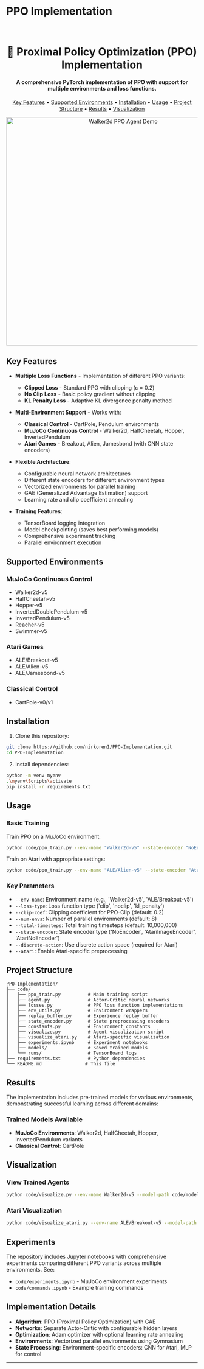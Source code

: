 # PPO Implementation

<h1 align="center">
  <br>
  🤖 Proximal Policy Optimization (PPO) Implementation
  <br>
</h1>

<h4 align="center">A comprehensive PyTorch implementation of PPO with support for multiple environments and loss functions.</h4>

<p align="center">
  <a href="#key-features">Key Features</a> •
  <a href="#supported-environments">Supported Environments</a> •
  <a href="#installation">Installation</a> •
  <a href="#usage">Usage</a> •
  <a href="#project-structure">Project Structure</a> •
  <a href="#results">Results</a> •
  <a href="#visualization">Visualization</a>
</p>

<p align="center">
  <img src="walker2d.gif" alt="Walker2d PPO Agent Demo" width="600">
</p>

## Key Features

* **Multiple Loss Functions** - Implementation of different PPO variants:
  - **Clipped Loss** - Standard PPO with clipping (ε = 0.2)
  - **No Clip Loss** - Basic policy gradient without clipping
  - **KL Penalty Loss** - Adaptive KL divergence penalty method

* **Multi-Environment Support** - Works with:
  - **Classical Control** - CartPole, Pendulum environments
  - **MuJoCo Continuous Control** - Walker2d, HalfCheetah, Hopper, InvertedPendulum
  - **Atari Games** - Breakout, Alien, Jamesbond (with CNN state encoders)

* **Flexible Architecture**:
  - Configurable neural network architectures
  - Different state encoders for different environment types
  - Vectorized environments for parallel training
  - GAE (Generalized Advantage Estimation) support
  - Learning rate and clip coefficient annealing

* **Training Features**:
  - TensorBoard logging integration
  - Model checkpointing (saves best performing models)
  - Comprehensive experiment tracking
  - Parallel environment execution

## Supported Environments

### MuJoCo Continuous Control
- Walker2d-v5
- HalfCheetah-v5 
- Hopper-v5
- InvertedDoublePendulum-v5
- InvertedPendulum-v5
- Reacher-v5
- Swimmer-v5

### Atari Games
- ALE/Breakout-v5
- ALE/Alien-v5
- ALE/Jamesbond-v5

### Classical Control
- CartPole-v0/v1

## Installation

1. Clone this repository:
```bash
git clone https://github.com/nirkoren1/PPO-Implementation.git
cd PPO-Implementation
```

2. Install dependencies:
```bash
python -m venv myenv
.\myenv\Scripts\activate
pip install -r requirements.txt
```

## Usage

### Basic Training

Train PPO on a MuJoCo environment:
```bash
python code/ppo_train.py --env-name "Walker2d-v5" --state-encoder "NoEncoder" --total-timesteps 10000000 --num-steps 2048 --update-epochs 10 --minibatch-size 64 --adam-stepsize 3e-4 --gamma 0.99 --gae-lambda 0.95 --num-envs 1
```

Train on Atari with appropriate settings:
```bash
python code/ppo_train.py --env-name "ALE/Alien-v5" --state-encoder "AtariImageEncoder" --discrete-action --total-timesteps 10000000  --num-envs 8 --num-steps 128 --update-epochs 3 --minibatch-size 256 --adam-stepsize 2.5e-4 --gamma 0.99 --gae-lambda 0.95 --clip-coef 0.1 --vf-coef 1.0  --ent-coef 0.01 --anneal-lr --anneal-clip  --atari    
```


### Key Parameters

- `--env-name`: Environment name (e.g., 'Walker2d-v5', 'ALE/Breakout-v5')
- `--loss-type`: Loss function type ('clip', 'noclip', 'kl_penalty')
- `--clip-coef`: Clipping coefficient for PPO-Clip (default: 0.2)
- `--num-envs`: Number of parallel environments (default: 8)
- `--total-timesteps`: Total training timesteps (default: 10,000,000)
- `--state-encoder`: State encoder type ('NoEncoder', 'AtariImageEncoder', 'AtariNoEncoder')
- `--discrete-action`: Use discrete action space (required for Atari)
- `--atari`: Enable Atari-specific preprocessing

## Project Structure

```
PPO-Implementation/
├── code/
│   ├── ppo_train.py          # Main training script
│   ├── agent.py              # Actor-Critic neural networks
│   ├── losses.py             # PPO loss function implementations
│   ├── env_utils.py          # Environment wrappers
│   ├── replay_buffer.py      # Experience replay buffer
│   ├── state_encoder.py      # State preprocessing encoders
│   ├── constants.py          # Environment constants
│   ├── visualize.py          # Agent visualization script
│   ├── visualize_atari.py    # Atari-specific visualization
│   ├── experiments.ipynb     # Experiment notebooks
│   ├── models/               # Saved trained models
│   └── runs/                 # TensorBoard logs
├── requirements.txt          # Python dependencies
└── README.md                # This file
```

## Results

The implementation includes pre-trained models for various environments, demonstrating successful learning across different domains:

### Trained Models Available
- **MuJoCo Environments**: Walker2d, HalfCheetah, Hopper, InvertedPendulum variants
- **Classical Control**: CartPole

## Visualization

### View Trained Agents
```bash
python code/visualize.py --env-name Walker2d-v5 --model-path code/models/best_actor_Clip_Loss_Walker2d-v5.pth
```

### Atari Visualization
```bash
python code/visualize_atari.py --env-name ALE/Breakout-v5 --model-path code/models/best_actor_Clip_Loss_ALE_Breakout-v5.pth
```

## Experiments

The repository includes Jupyter notebooks with comprehensive experiments comparing different PPO variants across multiple environments. See:
- `code/experiments.ipynb` - MuJoCo environment experiments
- `code/commands.ipynb` - Example training commands

## Implementation Details

- **Algorithm**: PPO (Proximal Policy Optimization) with GAE
- **Networks**: Separate Actor-Critic with configurable hidden layers
- **Optimization**: Adam optimizer with optional learning rate annealing
- **Environments**: Vectorized parallel environments using Gymnasium
- **State Processing**: Environment-specific encoders: CNN for Atari, MLP for control

---